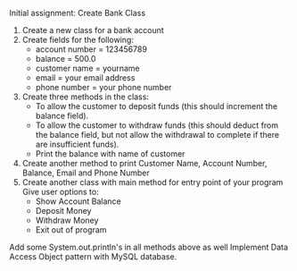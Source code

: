 Initial assignment: Create Bank Class

1. Create a new class for a bank account
2. Create fields for the following:  
   - account number = 123456789  
   - balance = 500.0  
   - customer name = yourname  
   - email = your email address  
   - phone number = your phone number
3. Create three methods in the class:  
   - To allow the customer to deposit funds (this should increment the balance field).  
   - To allow the customer to withdraw funds (this should deduct from the balance field, but not allow the withdrawal to complete if there are insufficient funds).  
   - Print the balance with name of customer
4. Create another method to print Customer Name, Account Number, Balance, Email and Phone Number
5. Create another class with main method for entry point of your program  
   Give user options to:
   - Show Account Balance
   - Deposit Money
   - Withdraw Money
   - Exit out of program

Add some System.out.println's in all methods above as well
Implement Data Access Object pattern with MySQL database.